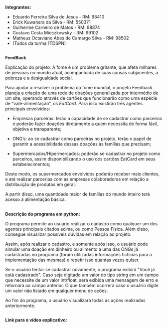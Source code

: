 **Integrantes:<br>**
 - Eduardo Ferreira Silva de Jesus - RM: 98410<br>
 - Erick Kuwahara da Silva - RM: 550371<br>
 - Guilherme Carneiro de Matos - RM: 98874<br>  
 - Gustavo Costa Mieczkowsky - RM: 99102<br>
 - Matheus Octaviano Abes de Camargo Silva - RM: 98502<br>
 - (Todos da turma 1TDSPN)<br>

##
**FeedBack**

Explicação do projeto:
  A fome é um problema gritante, que afeta milhares de pessoas no mundo atual, acompanhada de suas causas subjacentes, a pobreza e a desigualdade social.
  
  Para ajudar a resolver o problema da fome mundial, o projeto Feedback planeja a criação de uma rede de doações generalizada por intermédio de um site, operando através de cartões que funcionarão como uma espécie de “vale-alimentação”, os *EatCard*.
  Para isso existirão três agentes principais envolvidos:
  
- Empresas parceiras: terão a capacidade de se cadastrar como parceiros e poderão fazer doações diretamente a quem necessita de forma fácil, objetiva e transparente;

- ONG’s: ao se cadastrar como parceiras no projeto, terão o papel de garantir a acessibilidade dessas doações às famílias que precisam;

- Supermercados/Hipermercados: poderão se cadastrar no projeto como parceiros, assim disponibilizando o uso dos cartões EatCard em seus estabelecimentos;

Deste modo, os supermercados envolvidos poderão receber mais clientes, e até realizar parcerias com as empresas colaboradoras em relação a distribuição de produtos em geral.
  
A partir disso, uma quantidade maior de famílias do mundo inteiro terá acesso à alimentação básica.
  
##
**Descrição do programa em python:**

  O programa permite ao usuário realizar o cadastro como qualquer um dos agentes principais citados acima, ou como Pessoa Física. Além disso, consegue visualizar possíveis dúvidas em relação ao projeto.
  
  Assim, após realizar o cadastro, e somente após isso, o usuário pode simular uma doação em dinheiro ou alimento a uma das ONGs já cadastradas no programa (foram utilizadas informações fictícias para a implementação das mesmas) e repetir isso quantas vezes quiser.
  
  Se o usuário tentar se cadastrar novamente, o programa exibirá "Você já está cadastrado". Caso seja digitado um valor do tipo string em um campo que necessite de um valor int/float, será exibida uma mensagem de erro e retornará ao campo anterior. O que também ocorrerá caso o usuário digite um valor não listado em qualquer menu de ações.
  
  Ao fim do programa, o usuário visualizará todas as ações realizadas anteriormente.
  
##
**Link para o vídeo explicativo:**
